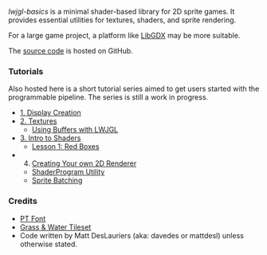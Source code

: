 *lwjgl-basics* is a minimal shader-based library for 2D sprite games. It provides essential utilities for textures, shaders, and sprite rendering.

For a large game project, a platform like [LibGDX](http://libgdx.badlogicgames.com/) may be more suitable.

The [source code](https://github.com/mattdesl/lwjgl-basics) is hosted on GitHub.

### Tutorials

Also hosted here is a short tutorial series aimed to get users started with the programmable pipeline. The series is still a work in progress.

* [1. Display Creation](wiki/Display)
* [2. Textures](wiki/Textures)
  * [Using Buffers with LWJGL](wiki/Java-NIO-Buffers)
* [3. Intro to Shaders](wiki/Shaders)
  * [Lesson 1: Red Boxes](wiki/ShaderLesson1)
* 4. [Creating Your own 2D Renderer](wiki/CustomRenderer)
  * [ShaderProgram Utility](wiki/ShaderProgram-Utility)
  * [Sprite Batching](wiki/SpriteBatch)

### Credits

* [PT Font](http://www.fontsquirrel.com/fonts/PT-Sans)
* [Grass & Water Tileset](http://opengameart.org/content/grass-and-water-tiles)
* Code written by Matt DesLauriers (aka: davedes or mattdesl) unless otherwise stated.